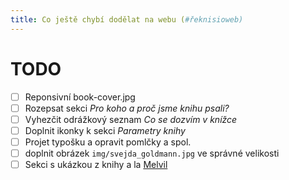 ```yaml
---
title: Co ještě chybí dodělat na webu (#řeknisioweb)
---
```


# TODO 

* [ ] Reponsivní book-cover.jpg
* [ ] Rozepsat sekci *Pro koho a proč jsme knihu psali?*
* [ ] Vyhezčit odrážkový seznam *Co se dozvím v knížce*
* [ ] Doplnit ikonky k sekci *Parametry knihy*
* [ ] Projet typošku a opravit pomlčky a spol.
* [ ] doplnit obrázek ```img/svejda_goldmann.jpg``` ve správné velikosti
* [ ] Sekci s ukázkou z knihy a la [Melvil][melvil]

[melvil]: https://www.melvil.cz/kniha-jak-na-site/#:~:text=t%C3%ADm%20v%C5%A1%C3%ADm%20pomohou%3F-,PROLISTUJTE%20SI,-St%C3%A1hnout "Prolistujte si"